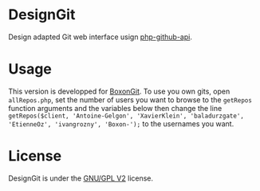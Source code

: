 DesignGit
=========

Design adapted Git web interface usign [php-github-api](https://github.com/KnpLabs/php-github-api).

Usage
=====

This version is developped for [BoxonGit](http://boxon.info). To use you own gits, open `allRepos.php`, set the number of users you want to browse to the `getRepos` function arguments and the variables below then change the line `getRepos($client, 'Antoine-Gelgon', 'XavierKlein', 'baladurzgate', 'EtienneOz', 'ivangrozny', 'Boxon-');` to the usernames you want.

License
=======
DesignGit is under the [GNU/GPL V2](https://www.gnu.org/licenses/gpl-2.0.txt) license.

